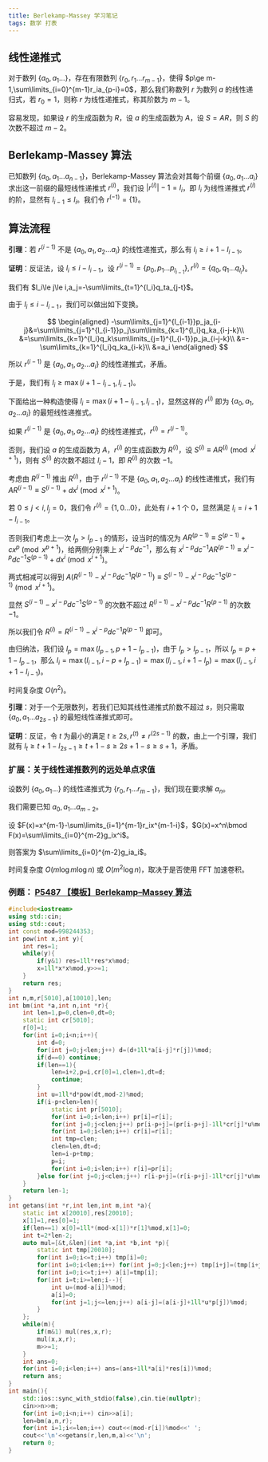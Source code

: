 ```yaml
---
title: Berlekamp-Massey 学习笔记
tags: 数学 打表
---
```


## 线性递推式

对于数列 $\{a_0,a_1 \dots\}$，存在有限数列 $\{r_0,r_1\dots r_{m-1}\}$，使得 $p\ge m-1,\sum\limits_{i=0}^{m-1}r_ia_{p-i}=0$，那么我们称数列 $r$ 为数列 $a$ 的线性递归式，若 $r_0=1$，则称 $r$ 为线性递推式，称其阶数为 $m-1$。

容易发现，如果设 $r$ 的生成函数为 $R$，设 $a$ 的生成函数为 $A$，设 $S=AR$，则 $S$ 的次数不超过 $m-2$。

## Berlekamp-Massey 算法

已知数列 $\{a_0,a_1\dots a_{n-1}\}$，Berlekamp-Massey 算法会对其每个前缀 $\{a_0,a_1\dots a_i\}$ 求出这一前缀的最短线性递推式 $r^{(i)}$，我们设 $|r^{(i)}|-1=l_i$，即 $l_i$ 为线性递推式 $r^{(i)}$ 的阶，显然有 $l_{i-1}\le l_i$。我们令 $r^{(-1)}=\{1\}$。

## 算法流程

**引理**：若 $r^{(i-1)}$ 不是 $\{a_0,a_1,a_2\dots a_i\}$ 的线性递推式，那么有 $l_i\ge i+1-l_{i-1}$。

**证明**：反证法，设 $l_i\le i-l_{i-1}$，设 $r^{(i-1)}=\{p_0,p_1\dots p_{l_{i-1}}\},r^{(i)}=\{q_0,q_1\dots q_{l_i}\}$。

我们有 $l_i\le j\le i,a_j=-\sum\limits_{t=1}^{l_i}q_ta_{j-t}$。

由于 $l_i\le i-l_{i-1}$，我们可以做出如下变换。

$$
\begin{aligned}
-\sum\limits_{j=1}^{l_{i-1}}p_ja_{i-j}&=\sum\limits_{j=1}^{l_{i-1}}p_j\sum\limits_{k=1}^{l_i}q_ka_{i-j-k}\\
&=\sum\limits_{k=1}^{l_i}q_k\sum\limits_{j=1}^{l_{i-1}}p_ja_{i-j-k}\\
&=-\sum\limits_{k=1}^{l_i}q_ka_{i-k}\\
&=a_i
\end{aligned}
$$

所以 $r^{(i-1)}$ 是 $\{a_0,a_1,a_2\dots a_i\}$ 的线性递推式，矛盾。

于是，我们有 $l_i\ge \max(i+1-l_{i-1},l_{i-1})$。

下面给出一种构造使得 $l_i=\max(i+1-l_{i-1},l_{i-1})$，显然这样的 $r^{(i)}$ 即为 $\{a_0,a_1,a_2\dots a_i\}$ 的最短线性递推式。

如果 $r^{(i-1)}$ 是 $\{a_0,a_1,a_2\dots a_i\}$ 的线性递推式，$r^{(i)}=r^{(i-1)}$。

否则，我们设 $a$ 的生成函数为 $A$，$r^{(i)}$ 的生成函数为 $R^{(i)}$，设 $S^{(i)}\equiv AR^{(i)}\pmod{x^{i+1}}$，则有 $S^{(i)}$ 的次数不超过 $l_i-1$，即 $R^{(i)}$ 的次数 $-1$。

考虑由 $R^{(i-1)}$ 推出 $R^{(i)}$，由于 $r^{(i-1)}$ 不是 $\{a_0,a_1,a_2\dots a_i\}$ 的线性递推式，我们有 $AR^{(i-1)}\equiv S^{(i-1)}+dx^i\pmod{x^{i+1}}$。

若 $0\le j< i,l_j=0$，我们令 $r^{(i)}=\{1,0\dots 0\}$，此处有 $i+1$ 个 $0$，显然满足 $l_i=i+1-l_{i-1}$。

否则我们考虑上一次 $l_p>l_{p-1}$ 的情形，设当时的情况为 $AR^{(p-1)}\equiv S^{(p-1)}+cx^p\pmod{x^{p+1}}$，给两侧分别乘上 $x^{i-p}dc^{-1}$，那么有 $x^{i-p}dc^{-1}AR^{(p-1)}\equiv x^{i-p}dc^{-1}S^{(p-1)}+dx^i\pmod {x^{i+1}}$。

两式相减可以得到 $A(R^{(i-1)}-x^{i-p}dc^{-1}R^{(p-1)})\equiv S^{(i-1)}-x^{i-p}dc^{-1}S^{(p-1)}\pmod {x^{i+1}}$。

显然 $S^{(i-1)}-x^{i-p}dc^{-1}S^{(p-1)}$ 的次数不超过 $R^{(i-1)}-x^{i-p}dc^{-1}R^{(p-1)}$ 的次数 $-1$。

所以我们令 $R^{(i)}=R^{(i-1)}-x^{i-p}dc^{-1}R^{(p-1)}$ 即可。

由归纳法，我们设 $l_p=\max(l_{p-1},p+1-l_{p-1})$，由于 $l_p>l_{p-1}$，所以 $l_p=p+1-l_{p-1}$，那么 $l_i=\max(l_{i-1},i-p+l_{p-1})=\max(l_{i-1},i+1-l_p)=\max(l_{i-1},i+1-l_{i-1})$。

时间复杂度 $O(n^2)$。

**引理**：对于一个无限数列，若我们已知其线性递推式阶数不超过 $s$，则只需取 $\{a_0,a_1\dots a_{2s-1}\}$ 的最短线性递推式即可。

**证明**：反证，令 $t$ 为最小的满足 $t\ge 2s,r^{(t)}\ne r^{(2s-1)}$ 的数，由上一个引理，我们就有 $l_t\ge t+1-l_{2s-1}\ge t+1-s\ge 2s+1-s\ge s+1$，矛盾。

### 扩展：关于线性递推数列的远处单点求值

设数列 $\{a_0,a_1\dots \}$ 的线性递推式为 $\{r_0,r_1\dots r_{m-1}\}$，我们现在要求解 $a_n$。

我们需要已知 $a_0,a_1\dots a_{m-2}$。

设 $F(x)=x^{m-1}-\sum\limits_{i=1}^{m-1}r_ix^{m-1-i}$，$G(x)=x^n\bmod F(x)=\sum\limits_{i=0}^{m-2}g_ix^i$。

则答案为 $\sum\limits_{i=0}^{m-2}g_ia_i$。

时间复杂度 $O(m\log m\log n)$ 或 $O(m^2\log n)$，取决于是否使用 FFT 加速卷积。

### 例题： [P5487 【模板】Berlekamp–Massey 算法](https://www.luogu.com.cn/problem/P5487)

```cpp
#include<iostream>
using std::cin;
using std::cout;
int const mod=998244353;
int pow(int x,int y){
	int res=1;
	while(y){
		if(y&1) res=1ll*res*x%mod;
		x=1ll*x*x%mod,y>>=1;
	}
	return res;
}
int n,m,r[5010],a[10010],len;
int bm(int *a,int n,int *r){
	int len=1,p=0,clen=0,dt=0;
	static int cr[5010];
	r[0]=1;
	for(int i=0;i<n;i++){
		int d=0;
		for(int j=0;j<len;j++) d=(d+1ll*a[i-j]*r[j])%mod;
		if(d==0) continue;
		if(len==1){
			len=i+2,p=i,cr[0]=1,clen=1,dt=d;
			continue;
		}
		int u=1ll*d*pow(dt,mod-2)%mod;
		if(i-p+clen>len){
			static int pr[5010];
			for(int i=0;i<len;i++) pr[i]=r[i];
			for(int j=0;j<clen;j++) pr[i-p+j]=(pr[i-p+j]-1ll*cr[j]*u%mod+mod)%mod;
			for(int i=0;i<len;i++) cr[i]=r[i];
			int tmp=clen;
			clen=len,dt=d;
			len=i-p+tmp;
			p=i;
			for(int i=0;i<len;i++) r[i]=pr[i];
		}else for(int j=0;j<clen;j++) r[i-p+j]=(r[i-p+j]-1ll*cr[j]*u%mod+mod)%mod;
	}
	return len-1;
} 
int getans(int *r,int len,int m,int *a){
	static int x[20010],res[20010];
	x[1]=1,res[0]=1;
	if(len==1) x[0]=1ll*(mod-x[1])*r[1]%mod,x[1]=0;
	int t=2*len-2;
	auto mul=[&t,&len](int *a,int *b,int *p){
		static int tmp[20010];
		for(int i=0;i<=t;i++) tmp[i]=0;
		for(int i=0;i<len;i++) for(int j=0;j<len;j++) tmp[i+j]=(tmp[i+j]+1ll*a[i]*b[j])%mod;
		for(int i=0;i<=t;i++) a[i]=tmp[i];
		for(int i=t;i>=len;i--){
			int u=(mod-a[i])%mod;
			a[i]=0;
			for(int j=1;j<=len;j++) a[i-j]=(a[i-j]+1ll*u*p[j])%mod;
		}
	};
	while(m){
		if(m&1) mul(res,x,r);
		mul(x,x,r);
		m>>=1;
	}
	int ans=0;
	for(int i=0;i<len;i++) ans=(ans+1ll*a[i]*res[i])%mod;
	return ans;
}
int main(){
	std::ios::sync_with_stdio(false),cin.tie(nullptr);
	cin>>n>>m;
	for(int i=0;i<n;i++) cin>>a[i];
	len=bm(a,n,r);
	for(int i=1;i<=len;i++) cout<<(mod-r[i])%mod<<' ';
	cout<<'\n'<<getans(r,len,m,a)<<'\n';
	return 0;
}
```

